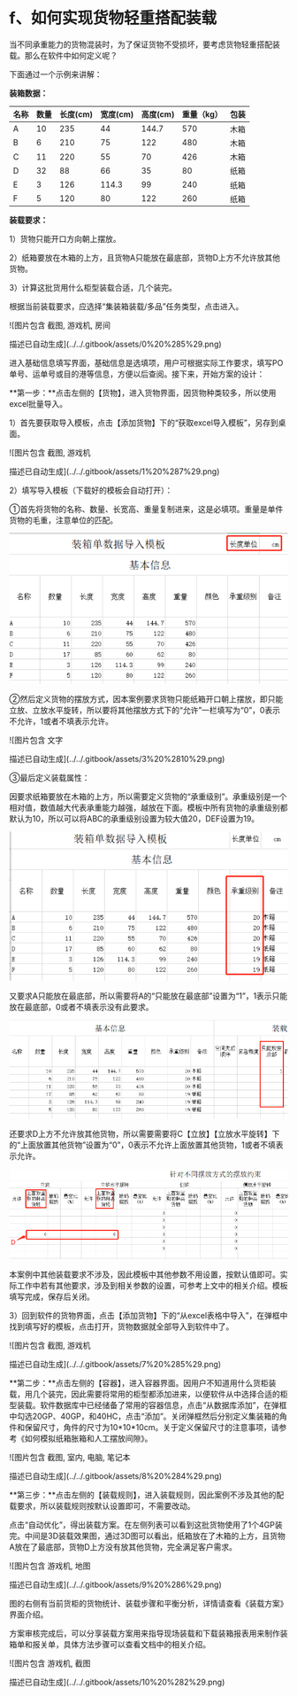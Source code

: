 # f、如何实现货物轻重搭配装载

当不同承重能力的货物混装时，为了保证货物不受损坏，要考虑货物轻重搭配装载。那么在软件中如何定义呢？

下面通过一个示例来讲解：

**装箱数据：**

| 名称 | 数量 | 长度\(cm\) | 宽度\(cm\) | 高度\(cm\) | 重量（kg） | 包装 |
| :--- | :--- | :--- | :--- | :--- | :--- | :--- |
| A | 10 | 235 | 44 | 144.7 | 570 | 木箱 |
| B | 6 | 210 | 75 | 122 | 480 | 木箱 |
| C | 11 | 220 | 55 | 70 | 426 | 木箱 |
| D | 32 | 88 | 66 | 35 | 80 | 纸箱 |
| E | 3 | 126 | 114.3 | 99 | 240 | 纸箱 |
| F | 5 | 120 | 80 | 122 | 260 | 纸箱 |

**装载要求：**

1）货物只能开口方向朝上摆放。

2）纸箱要放在木箱的上方，且货物A只能放在最底部，货物D上方不允许放其他货物。

3）计算这批货用什么柜型装载合适，几个装完。

根据当前装载要求，应选择“集装箱装载/多品”任务类型，点击进入。

![&#x56FE;&#x7247;&#x5305;&#x542B; &#x622A;&#x56FE;, &#x6E38;&#x620F;&#x673A;, &#x623F;&#x95F4;

&#x63CF;&#x8FF0;&#x5DF2;&#x81EA;&#x52A8;&#x751F;&#x6210;](../../.gitbook/assets/0%20%285%29.png)

进入基础信息填写界面，基础信息是选填项，用户可根据实际工作要求，填写PO单号、运单号或目的港等信息，方便以后查阅。接下来，开始方案的设计：

**第一步：**点击左侧的【货物】，进入货物界面，因货物种类较多，所以使用excel批量导入。

1）首先要获取导入模板，点击【添加货物】下的“获取excel导入模板”，另存到桌面。

![&#x56FE;&#x7247;&#x5305;&#x542B; &#x622A;&#x56FE;, &#x6E38;&#x620F;&#x673A;

&#x63CF;&#x8FF0;&#x5DF2;&#x81EA;&#x52A8;&#x751F;&#x6210;](../../.gitbook/assets/1%20%287%29.png)

2）填写导入模板（下载好的模板会自动打开）：

①首先将货物的名称、数量、长宽高、重量复制进来，这是必填项。重量是单件货物的毛重，注意单位的匹配。

![](../../.gitbook/assets/2%20%286%29.png)

②然后定义货物的摆放方式，因本案例要求货物只能纸箱开口朝上摆放，即只能立放、立放水平旋转，所以要将其他摆放方式下的“允许”一栏填写为“0”，0表示不允许，1或者不填表示允许。

![&#x56FE;&#x7247;&#x5305;&#x542B; &#x6587;&#x5B57;

&#x63CF;&#x8FF0;&#x5DF2;&#x81EA;&#x52A8;&#x751F;&#x6210;](../../.gitbook/assets/3%20%2810%29.png)

③最后定义装载属性：

因要求纸箱要放在木箱的上方，所以需要定义货物的“承重级别”。承重级别是一个相对值，数值越大代表承重能力越强，越放在下面。模板中所有货物的承重级别都默认为10，所以可以将ABC的承重级别设置为较大值20，DEF设置为19。

![](../../.gitbook/assets/4%20%285%29.png)

又要求A只能放在最底部，所以需要将A的“只能放在最底部”设置为“1”，1表示只能放在最底部，0或者不填表示没有此要求。

![](../../.gitbook/assets/5%20%283%29.png)

还要求D上方不允许放其他货物，所以需要需要将C【立放】【立放水平旋转】下的“上面放置其他货物”设置为“0”，0表示不允许上面放置其他货物，1或者不填表示允许。

![](../../.gitbook/assets/6%20%286%29.png)

本案例中其他装载要求不涉及，因此模板中其他参数不用设置，按默认值即可。实际工作中若有其他要求，涉及到相关参数的设置，可参考上文中的相关介绍。模板填写完成，保存后关闭。

3）回到软件的货物界面，点击【添加货物】下的“从excel表格中导入”，在弹框中找到填写好的模板，点击打开，货物数据就全部导入到软件中了。

![&#x56FE;&#x7247;&#x5305;&#x542B; &#x622A;&#x56FE;, &#x6E38;&#x620F;&#x673A;

&#x63CF;&#x8FF0;&#x5DF2;&#x81EA;&#x52A8;&#x751F;&#x6210;](../../.gitbook/assets/7%20%285%29.png)

**第二步：**点击左侧的【容器】，进入容器界面。因用户不知道用什么货柜装载，用几个装完，因此需要将常用的柜型都添加进来，以便软件从中选择合适的柜型装载。软件数据库中已经储备了常用的容器信息，点击“从数据库添加”，在弹框中勾选20GP、40GP，和40HC，点击“添加”。关闭弹框然后分别定义集装箱的角件和保留尺寸，角件的尺寸为10\*10\*10cm。关于定义保留尺寸的注意事项，请参考《如何模拟纸箱胀箱和人工摆放间隙》。

![&#x56FE;&#x7247;&#x5305;&#x542B; &#x622A;&#x56FE;, &#x5BA4;&#x5185;, &#x7535;&#x8111;, &#x7B14;&#x8BB0;&#x672C;

&#x63CF;&#x8FF0;&#x5DF2;&#x81EA;&#x52A8;&#x751F;&#x6210;](../../.gitbook/assets/8%20%284%29.png)

**第三步：**点击左侧的【装载规则】，进入装载规则，因此案例不涉及其他的配载要求，所以装载规则按默认设置即可，不需要改动。

点击“自动优化”，得出装载方案。在左侧列表可以看到这批货物使用了1个4GP装完。中间是3D装载效果图，通过3D图可以看出，纸箱放在了木箱的上方，且货物A放在了最底部，货物D上方没有放其他货物，完全满足客户需求。

![&#x56FE;&#x7247;&#x5305;&#x542B; &#x6E38;&#x620F;&#x673A;, &#x5730;&#x56FE;

&#x63CF;&#x8FF0;&#x5DF2;&#x81EA;&#x52A8;&#x751F;&#x6210;](../../.gitbook/assets/9%20%286%29.png)

图的右侧有当前货柜的货物统计、装载步骤和平衡分析，详情请查看《装载方案》界面介绍。

方案审核完成后，可以分享装载方案用来指导现场装载和下载装箱报表用来制作装箱单和报关单，具体方法步骤可以查看文档中的相关介绍。

![&#x56FE;&#x7247;&#x5305;&#x542B; &#x6E38;&#x620F;&#x673A;, &#x622A;&#x56FE;

&#x63CF;&#x8FF0;&#x5DF2;&#x81EA;&#x52A8;&#x751F;&#x6210;](../../.gitbook/assets/10%20%282%29.png)

